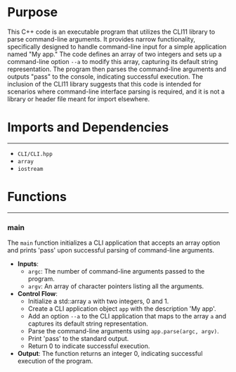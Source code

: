 # Purpose
This C++ code is an executable program that utilizes the CLI11 library to parse command-line arguments. It provides narrow functionality, specifically designed to handle command-line input for a simple application named "My app." The code defines an array of two integers and sets up a command-line option `--a` to modify this array, capturing its default string representation. The program then parses the command-line arguments and outputs "pass" to the console, indicating successful execution. The inclusion of the CLI11 library suggests that this code is intended for scenarios where command-line interface parsing is required, and it is not a library or header file meant for import elsewhere.
# Imports and Dependencies

---
- `CLI/CLI.hpp`
- `array`
- `iostream`


# Functions

---
### main<!-- {{#callable:main}} -->
The `main` function initializes a CLI application that accepts an array option and prints 'pass' upon successful parsing of command-line arguments.
- **Inputs**:
    - `argc`: The number of command-line arguments passed to the program.
    - `argv`: An array of character pointers listing all the arguments.
- **Control Flow**:
    - Initialize a std::array `a` with two integers, 0 and 1.
    - Create a CLI application object `app` with the description 'My app'.
    - Add an option `--a` to the CLI application that maps to the array `a` and captures its default string representation.
    - Parse the command-line arguments using `app.parse(argc, argv)`.
    - Print 'pass' to the standard output.
    - Return 0 to indicate successful execution.
- **Output**: The function returns an integer 0, indicating successful execution of the program.


